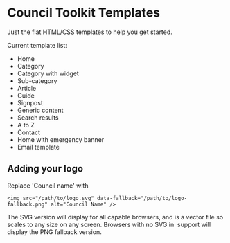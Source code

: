 Council Toolkit Templates
=========

Just the flat HTML/CSS templates to help you get started.

Current template list: 

- Home
- Category
- Category with widget
- Sub-category
- Article
- Guide
- Signpost
- Generic content
- Search results
- A to Z
- Contact
- Home with emergency banner
- Email template


## Adding your logo

Replace 'Council name' with 

	<img src="/path/to/logo.svg" data-fallback="/path/to/logo-fallback.png" alt="Council Name" />
	
The SVG version will display for all capable browsers, and is a vector file so scales to any size on any screen. Browsers with no SVG in <img> support will display the PNG fallback version.